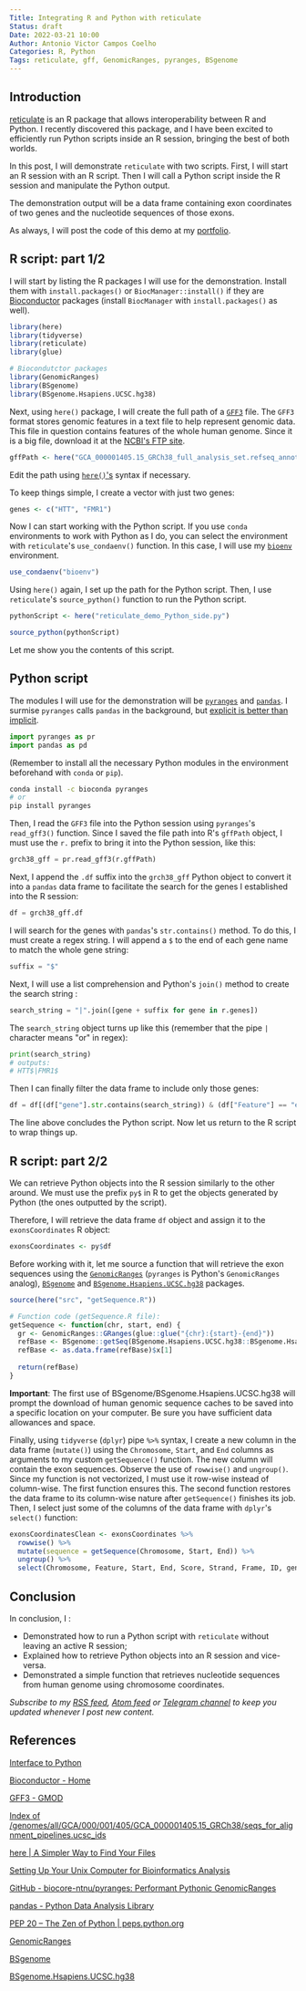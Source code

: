 ```yaml
---
Title: Integrating R and Python with reticulate
Status: draft
Date: 2022-03-21 10:00
Author: Antonio Victor Campos Coelho
Categories: R, Python
Tags: reticulate, gff, GenomicRanges, pyranges, BSgenome
---
```


## Introduction

[reticulate](https://rstudio.github.io/reticulate/) is an R package that allows interoperability between R and Python. I recently discovered this package, and I have been excited to efficiently run Python scripts inside an R session, bringing the best of both worlds.

In this post, I will demonstrate `reticulate` with two scripts. First, I will start an R session with an R script. Then I will call a Python script inside the R session and manipulate the Python output.

The demonstration output will be a data frame containing exon coordinates of two genes and the nucleotide sequences of those exons.

As always, I will post the code of this demo at my [portfolio](https://github.com/antoniocampos13/portfolio/tree/master/R/2022-03-21_Integrate_R_Python_Reticulate).

## R script: part 1/2

I will start by listing the R packages I will use for the demonstration. Install them with `install.packages()` or `BiocManager::install()` if they are [Bioconductor](https://bioconductor.org/) packages (install `BiocManager` with `install.packages()` as well).

```r
library(here)
library(tidyverse)
library(reticulate)
library(glue)

# Biocondutctor packages
library(GenomicRanges)
library(BSgenome)
library(BSgenome.Hsapiens.UCSC.hg38)
```

Next, using `here()` package, I will create the full path of a [`GFF3`](http://gmod.org/wiki/GFF3) file. The `GFF3` format stores genomic features in a text file to help represent genomic data. This file in question contains features of the whole human genome. Since it is a big file, download it at the [NCBI's FTP site](https://ftp.ncbi.nlm.nih.gov/genomes/all/GCA/000/001/405/GCA_000001405.15_GRCh38/seqs_for_alignment_pipelines.ucsc_ids/).

```r
gffPath <- here("GCA_000001405.15_GRCh38_full_analysis_set.refseq_annotation.gff")
```

Edit the path using [`here()`'s](https://here.r-lib.org/) syntax if necessary.

To keep things simple, I create a vector with just two genes:

```r
genes <- c("HTT", "FMR1")
```

Now I can start working with the Python script. If you use `conda` environments to work with Python as I do, you can select the environment with `reticulate`'s `use_condaenv()` function. In this case, I will use my [`bioenv`](https://antoniocampos13.github.io/setting-up-your-unix-computer-for-bioinformatics-analysis.html) environment.

```r
use_condaenv("bioenv")
```

Using `here()` again, I set up the path for the Python script. Then, I use `reticulate`'s `source_python()` function to run the Python script.

```r
pythonScript <- here("reticulate_demo_Python_side.py")

source_python(pythonScript)
```

Let me show you the contents of this script.

## Python script

The modules I will use for the demonstration will be [`pyranges`](https://github.com/biocore-ntnu/pyranges) and [`pandas`](https://pandas.pydata.org/). I surmise `pyranges`  calls `pandas` in the background, but [explicit is better than implicit](https://peps.python.org/pep-0020/).

```python
import pyranges as pr
import pandas as pd
```

(Remember to install all the necessary Python modules in the environment beforehand with `conda` or `pip`).

```bash
conda install -c bioconda pyranges
# or
pip install pyranges
```

Then, I read the `GFF3` file into the Python session using `pyranges`'s `read_gff3()` function. Since I saved the file path into R's `gffPath` object, I must use the `r.` prefix to bring it into the Python session, like this:

```python
grch38_gff = pr.read_gff3(r.gffPath)
```

Next, I append the `.df` suffix into the  `grch38_gff` Python object to convert it into a `pandas` data frame to facilitate the search for the genes I established into the R session:

```python
df = grch38_gff.df
```

I will search for the genes with `pandas`'s `str.contains()` method. To do this, I must create a regex string. I will append a `$` to the end of each gene name to match the whole gene string:

```python
suffix = "$"
```

Next, I will use a list comprehension and Python's `join()` method to create the search string :

```python
search_string = "|".join([gene + suffix for gene in r.genes])
```

The `search_string` object turns up like this (remember that the pipe `|` character means "or" in regex):

```python
print(search_string)
# outputs: 
# HTT$|FMR1$
```

Then I can finally filter the data frame to include only those genes:

```python
df = df[(df["gene"].str.contains(search_string)) & (df["Feature"] == "exon")]
```

The line above concludes the Python script. Now let us return to the R script to wrap things up.

## R script: part 2/2

We can retrieve Python objects into the R session similarly to the other around. We must use the prefix `py$` in R to get the objects generated by Python (the ones outputted by the script).

Therefore, I will retrieve the data frame `df` object and assign it to the `exonsCoordinates` R object:

```r
exonsCoordinates <- py$df
```

Before working with it, let me source a function that will retrieve the exon sequences using the [`GenomicRanges`](https://bioconductor.org/packages/release/bioc/html/GenomicRanges.html) (`pyranges` is Python's `GenomicRanges` analog), [`BSgenome`](https://bioconductor.org/packages/release/bioc/html/BSgenome.html) and [`BSgenome.Hsapiens.UCSC.hg38`](https://bioconductor.org/packages/release/data/annotation/html/BSgenome.Hsapiens.UCSC.hg38.html) packages.

```r
source(here("src", "getSequence.R"))

# Function code (getSequence.R file):
getSequence <- function(chr, start, end) {
  gr <- GenomicRanges::GRanges(glue::glue("{chr}:{start}-{end}"))
  refBase <- BSgenome::getSeq(BSgenome.Hsapiens.UCSC.hg38::BSgenome.Hsapiens.UCSC.hg38, gr)
  refBase <- as.data.frame(refBase)$x[1]
  
  return(refBase)
}
```

**Important**: The first use of BSgenome/BSgenome.Hsapiens.UCSC.hg38 will prompt the download of human genomic sequence caches to be saved into a specific location on your computer. Be sure you have sufficient data allowances and space.

Finally, using `tidyverse` (`dplyr`) pipe `%>%` syntax, I create a new column in the data frame (`mutate()`) using the `Chromosome`, `Start`, and `End` columns as arguments to my custom `getSequence()` function. The new column will contain the exon sequences. Observe the use of `rowwise()` and `ungroup()`. Since my function is not vectorized, I must use it row-wise instead of column-wise. The first function ensures this. The second function restores the data frame to its column-wise nature after `getSequence()` finishes its job. Then, I select just some of the columns of the data frame with `dplyr`'s `select()` function:

```r
exonsCoordinatesClean <- exonsCoordinates %>% 
  rowwise() %>%
  mutate(sequence = getSequence(Chromosome, Start, End)) %>%
  ungroup() %>%
  select(Chromosome, Feature, Start, End, Score, Strand, Frame, ID, gene, sequence)
```

## Conclusion

In conclusion, I :

- Demonstrated how to run a Python script with `reticulate` without leaving an active R session;
- Explained how to retrieve Python objects into an R session and vice-versa.
- Demonstrated a simple function that retrieves nucleotide sequences from human genome using chromosome coordinates.

*Subscribe to my [RSS feed](https://antoniocampos13.github.io/feeds/all.rss.xml), [Atom feed](https://antoniocampos13.github.io/feeds/all.atom.xml) or [Telegram channel](https://t.me/joinchat/AAAAAEYrNCLK80Fh1w8nAg) to keep you updated whenever I post new content.*

## References

[Interface to Python](https://rstudio.github.io/reticulate/)

[Bioconductor - Home](https://bioconductor.org/)

[GFF3 - GMOD](http://gmod.org/wiki/GFF3)

[Index of /genomes/all/GCA/000/001/405/GCA_000001405.15_GRCh38/seqs_for_alignment_pipelines.ucsc_ids](https://ftp.ncbi.nlm.nih.gov/genomes/all/GCA/000/001/405/GCA_000001405.15_GRCh38/seqs_for_alignment_pipelines.ucsc_ids/)

[here | A Simpler Way to Find Your Files](https://here.r-lib.org/)

[Setting Up Your Unix Computer for Bioinformatics Analysis](https://antoniocampos13.github.io/setting-up-your-unix-computer-for-bioinformatics-analysis.html)

[GitHub - biocore-ntnu/pyranges: Performant Pythonic GenomicRanges](https://github.com/biocore-ntnu/pyranges)

[pandas - Python Data Analysis Library](https://pandas.pydata.org/)

[PEP 20 – The Zen of Python | peps.python.org](https://peps.python.org/pep-0020/)

[GenomicRanges](https://bioconductor.org/packages/release/bioc/html/GenomicRanges.html)

[BSgenome](https://bioconductor.org/packages/release/bioc/html/BSgenome.html)

[BSgenome.Hsapiens.UCSC.hg38](https://bioconductor.org/packages/release/data/annotation/html/BSgenome.Hsapiens.UCSC.hg38.html)
